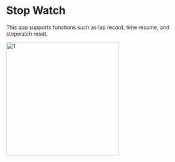 # Stop Watch

This app supports functions such as lap record, time resume, and stopwatch reset.

<img width="300" alt="1" src="https://user-images.githubusercontent.com/60697742/111418061-52a73c80-872a-11eb-851c-ff88327b4074.gif">
